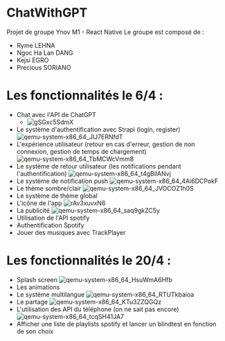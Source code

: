 # ChatWithGPT

Projet de groupe Ynov M1 - React Native
Le groupe est composé de :

- Ryme LEHNA
- Ngoc Ha Lan DANG
- Kejsi EGRO
- Precious SORIANO

# Les fonctionnalités le 6/4 :

- Chat avec l'API de ChatGPT 
  - ![gSGxc5SdmX](https://user-images.githubusercontent.com/56402276/233751957-8ffe2b15-0e9f-4012-b892-10ce292005bc.gif)
- Le système d'authentification avec Strapi (login, register)
![qemu-system-x86_64_JIJ7ERNfdT](https://user-images.githubusercontent.com/56402276/233752203-b9d64bae-5cad-43f0-baa3-7be285d9200c.gif)
- L'expérience utilisateur (retour en cas d'erreur, gestion de non connexion, gestion de temps de chargement)
![qemu-system-x86_64_TbMCWcVmm8](https://user-images.githubusercontent.com/56402276/233752225-f8114de7-7b56-4ddd-9cb7-938d4db609b3.gif)
- Le système de retour utilisateur (les notifications pendant l'authentification)
![qemu-system-x86_64_t4gBilANvj](https://user-images.githubusercontent.com/56402276/233752190-8d40d001-1e5f-45bf-ad86-4d5343b89d22.gif)
- Le système de notification push
![qemu-system-x86_64_4Ai6DCPokF](https://user-images.githubusercontent.com/56402276/233752146-474c0c80-d07d-4e83-9fc9-db6ea436709a.gif)
- Le thème sombre/clair
![qemu-system-x86_64_JVOCOZ1h0S](https://user-images.githubusercontent.com/56402276/233752132-cd94101c-79f5-42ac-92ff-d182a67402b4.gif)
- Le système de thème global
- L'icône de l'app
![rAv3xuvxN6](https://user-images.githubusercontent.com/56402276/233752036-bda74eaf-2fe3-4505-9252-3ceeabc1fc7c.gif)
- La publicité
![qemu-system-x86_64_saq9gkZC5y](https://user-images.githubusercontent.com/56402276/233752103-1a6ea8b4-aba0-4a33-adb0-224419084649.gif)
- Utilisation de l'API spotify
- Authentification Spotify
- Jouer des musiques avec TrackPlayer

# Les fonctionnalités le 20/4 :

- Splash screen
![qemu-system-x86_64_HsuWmA6Hfb](https://user-images.githubusercontent.com/56402276/233752073-779660d7-4ba4-4df4-9f1f-9cd972a86dc5.gif)
- Les animations
- Le système multilangue
![qemu-system-x86_64_RTUTkbaioa](https://user-images.githubusercontent.com/56402276/233751994-38e211ec-abaf-446c-a90a-733b95835d36.gif)
- Le partage
![qemu-system-x86_64_KTu3ZZQGQz](https://user-images.githubusercontent.com/56402276/233752009-638b4873-9511-4d95-a8bd-848dc4ed8128.gif)
- L'utilisation des API du téléphone (on ne sait pas encore)
![qemu-system-x86_64_tcqSH41JA7](https://user-images.githubusercontent.com/56402276/233752257-cd1207cd-16ed-4887-ac43-1f3ad8560268.gif)
- Afficher une liste de playlists spotify et lancer un blindtest en fonction de son choix
